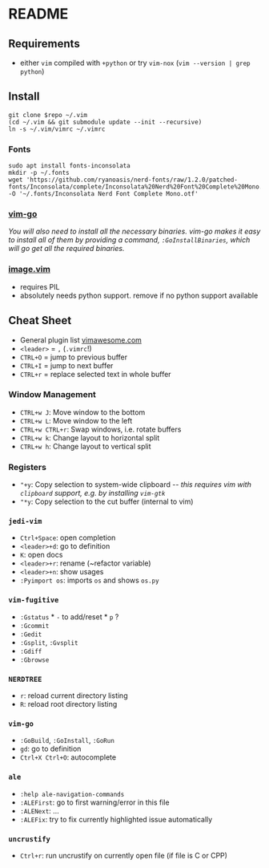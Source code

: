 # README

## Requirements

* either `vim` compiled with `+python` or try `vim-nox` (`vim --version | grep python`)

## Install

```bash:
git clone $repo ~/.vim
(cd ~/.vim && git submodule update --init --recursive)
ln -s ~/.vim/vimrc ~/.vimrc
```

### Fonts

```
sudo apt install fonts-inconsolata
mkdir -p ~/.fonts
wget 'https://github.com/ryanoasis/nerd-fonts/raw/1.2.0/patched-fonts/Inconsolata/complete/Inconsolata%20Nerd%20Font%20Complete%20Mono.otf' -O '~/.fonts/Inconsolata Nerd Font Complete Mono.otf'
```

### [vim-go](https://github.com/fatih/vim-go)

*You will also need to install all the necessary binaries. vim-go makes it easy to install all of them by providing a command, `:GoInstallBinaries`, which will go get all the required binaries.*


### [image.vim](https://github.com/ashisha/image.vim)

* requires PIL
* absolutely needs python support. remove if no python support available


## Cheat Sheet

* General plugin list [vimawesome.com](https://vimawesome.com/)
* `<leader>` = `,` (`.vimrc`!)
* `CTRL+O` = jump to previous buffer
* `CTRL+I` = jump to next buffer
* `CTRL+r` = replace selected text in whole buffer

### Window Management

* `CTRL+w J`: Move window to the bottom
* `CTRL+w L`: Move window to the left
* `CTRL+w CTRL+r`: Swap windows, i.e. rotate buffers
* `CTRL+w k`: Change layout to horizontal split
* `CTRL+w h`: Change layout to vertical split

### Registers

* `"+y`: Copy selection to system-wide clipboard -- *this requires vim with `clipboard` support, e.g. by installing `vim-gtk`*
* `"*y`: Copy selection to the cut buffer (internal to vim)


### `jedi-vim`

* `Ctrl+Space`: open completion
* `<leader>+d`: go to definition
* `K`: open docs
* `<leader>+r`: rename (~refactor variable)
* `<leader>+n`: show usages
* `:Pyimport os`: imports `os` and shows `os.py` 

### `vim-fugitive`

* `:Gstatus`
		* `-` to add/reset 
		* `p` ?
* `:Gcommit`
* `:Gedit`
* `:Gsplit`, `:Gvsplit`
* `:Gdiff`
* `:Gbrowse`

### `NERDTREE`

* `r`: reload current directory listing
* `R`: reload root directory listing

### `vim-go`

* `:GoBuild`, `:GoInstall`, `:GoRun`
* `gd`: go to definition
* `Ctrl+X Ctrl+O`: autocomplete

### `ale`

* `:help ale-navigation-commands`
* `:ALEFirst`: go to first warning/error in this file
* `:ALENext`: ...
* `:ALEFix`: try to fix currently highlighted issue automatically

### `uncrustify`

* `Ctrl+r`: run uncrustify on currently open file (if file is C or CPP)

